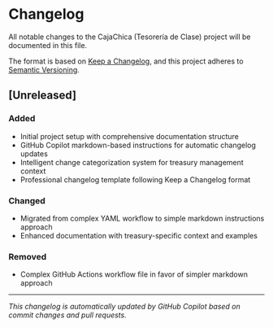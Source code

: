 # Changelog

All notable changes to the CajaChica (Tesorería de Clase) project will be documented in this file.

The format is based on [Keep a Changelog](https://keepachangelog.com/en/1.0.0/),
and this project adheres to [Semantic Versioning](https://semver.org/spec/v2.0.0.html).

## [Unreleased]

### Added
- Initial project setup with comprehensive documentation structure
- GitHub Copilot markdown-based instructions for automatic changelog updates
- Intelligent change categorization system for treasury management context
- Professional changelog template following Keep a Changelog format

### Changed
- Migrated from complex YAML workflow to simple markdown instructions approach
- Enhanced documentation with treasury-specific context and examples

### Removed
- Complex GitHub Actions workflow file in favor of simpler markdown approach

---

*This changelog is automatically updated by GitHub Copilot based on commit changes and pull requests.*